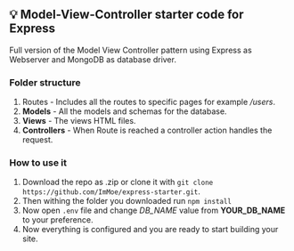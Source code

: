 ## 💡 Model-View-Controller starter code for Express

Full version of the Model View Controller pattern using Express as Webserver and MongoDB as database driver.

### Folder structure
1. Routes - Includes all the routes to specific pages for example */users*.
1. **Models** - All the models and schemas for the database.
1. **Views** - The views HTML files.
1. **Controllers** - When Route is reached a controller action handles the request.

### How to use it

1. Download the repo as .zip or clone it with `git clone https://github.com/ImMoe/express-starter.git`.
2. Then withing the folder you downloaded run
   `npm install`
3. Now open `.env` file and change *DB_NAME* value from **YOUR_DB_NAME** to your preference.
4. Now everything is configured and you are ready to start building your site.




